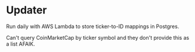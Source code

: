 # Updater
Run daily with AWS Lambda to store ticker-to-ID mappings in Postgres.

Can't query CoinMarketCap by ticker symbol and they don't provide this as a list AFAIK.
